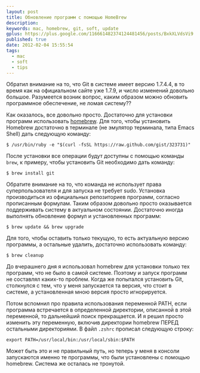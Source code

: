 ```yaml
---
layout: post
title: Обновление программ с помощью HomeBrew
description: 
keywords: mac, homebrew, git, soft, update
gplus: https://plus.google.com/116661482374124481456/posts/BxkXLVdsVi9
published: true
date: 2012-02-04 15:55:54
tags:
  - mac
  - soft
  - tips
---
```


Обратил внимание на то, что Git в системе имеет версию 1.7.4.4, в то время как на официальном сайте уже 1.7.9, и число изменений довольно большое. Разумеется возник вопрос, каким образом можно обновить программное обеспечение, не ломая систему??

Как оказалось, все довольно просто. Достаточно для установки программ использовать [homebrew](http://mxcl.github.com/homebrew/ "Homebrew — MacPorts driving you to drink? Try Homebrew!"). Для того, чтобы установить Homebrew достаточно в терминале (не эмулятор терминала, типа Emacs Shell) дать следующую команду:

	$ /usr/bin/ruby -e "$(curl -fsSL https://raw.github.com/gist/323731)"

После установки все операции будут доступны с помощью команды `brew`, к примеру, чтобы установить Git необходимо дать команду:

	$ brew install git

Обратите внимание на то, что команда не использует права суперпользователя и для запуска не требует sudo. Установка производиться из официальных репозиториев программ, согласно прописанным формулам. Таким образом довольно просто оказывается поддерживать систему в актуальном состоянии. Достаточно иногда выполнять обновление формул и установленных программ:

	$ brew update && brew upgrade

Для того, чтобы оставить только текущую, то есть актуальную версию программы, а остальные удалить, достаточно использовать команду:

	$ brew cleanup

До вчерашнего дня я использовал homebrew для установки только тех программ, что не было в самой системе. Поэтому и запуск программ не составлял каких-то проблем. Когда же попытался установить Git, столкнулся с тем, что у меня запускается та версия, что стоит в системе, а установленная мною версия просто игнорируется. 

Потом вспомнил про правила использования переменной PATH, если программа встречается в определенной директории, описанной в этой переменной, то дальнейший поиск прекращается. И я решил просто изменить эту переменную, включив директории homebrew ПЕРЕД остальными директориями. В файл `.zshrc` прописал следующую строку:

	export PATH=/usr/local/bin:/usr/local/sbin:$PATH

Может быть это и не правильный путь, но теперь у меня в консоли запускаются именно те программы, что были установлены с помощью homebrew. Система же осталась не тронутой.